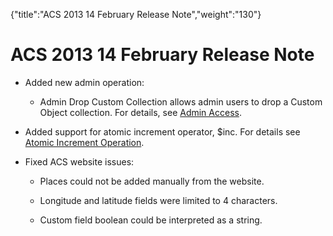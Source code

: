{"title":"ACS 2013 14 February Release Note","weight":"130"} 

# ACS 2013 14 February Release Note

*   Added new admin operation:
    
    *   Admin Drop Custom Collection allows admin users to drop a Custom Object collection. For details, see [Admin Access](/docs/appc/Mobile_Backend_Services/Mobile_Backend_Services_Guide/Admin_Access/).
        
*   Added support for atomic increment operator, $inc. For details see [Atomic Increment Operation](/docs/appc/Mobile_Backend_Services/Mobile_Backend_Services_How-tos/Atomic_Increment_Operator/).
    
*   Fixed ACS website issues:
    
    *   Places could not be added manually from the website.
        
    *   Longitude and latitude fields were limited to 4 characters.
        
    *   Custom field boolean could be interpreted as a string.